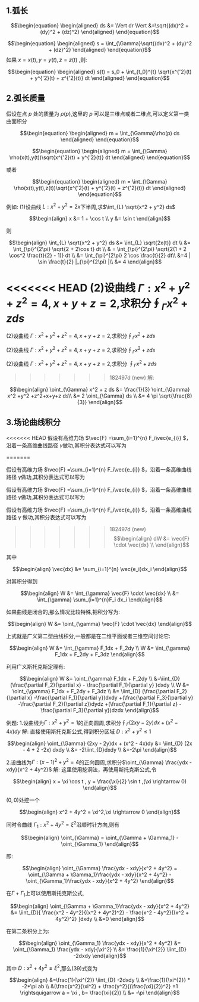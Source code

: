 ## 1.弧长

$$\begin{equation}
\begin{aligned}
        ds &= \Vert dr \Vert
    &=\sqrt{(dx)^2 + (dy)^2 + (dz)^2}
\end{aligned}
\end{equation}$$


$$\begin{equation}
\begin{aligned}
        s = \int_{\Gamma}\sqrt{(dx)^2 + (dy)^2 + (dz)^2} 
\end{aligned}
\end{equation}$$
如果 $x = x(t), y= y(t) ,z =z(t)$ ,则:

$$\begin{equation}
\begin{aligned}
    s(t) = s_0 + \int_{t_0}^{t} \sqrt{x^{'2}(t) + y^{'2}(t)  + z^{'2}(t)} dt
\end{aligned}
\end{equation}$$

## 2.弧长质量
假设在点 $p$ 处的质量为 $\rho(p)$,这里的 $p$ 可以是三维点或者二维点,可以定义第一类曲面积分

$$\begin{equation}
\begin{aligned}
        m = \int_{\Gamma}\rho(p) ds
\end{aligned}
\end{equation}$$


$$\begin{equation}
\begin{aligned}
        m = \int_{\Gamma} \rho(x(t),y(t))\sqrt{x^{'2}(t) + y^{'2}(t)} dt
\end{aligned}
\end{equation}$$

或者

$$\begin{equation}
\begin{aligned}
        m = \int_{\Gamma} \rho(x(t),y(t),z(t))\sqrt{x^{'2}(t) + y^{'2}(t) + z^{'2}(t)} dt
\end{aligned}
\end{equation}$$

例如:
(1)设曲线 $L:x^2+y^2=2x$下半周,求$\int_{L} \sqrt{x^2 + y^2} ds$


$$\begin{align}
    x &= 1 + \cos t \\
    y &= \sin t
\end{align}$$

则

$$\begin{align}
    \int_{L} \sqrt{x^2 + y^2} ds &= \int_{L} \sqrt{2x(t)} dt \\
    &= \int_{\pi}^{2\pi} \sqrt{2 + 2\cos t} dt \\
    & = \int_{\pi}^{2\pi} \sqrt{2(1 + 2 \cos^2 \frac{t}{2} - 1)} dt \\
    &= \int_{\pi}^{2\pi} 2 \cos \frac{t}{2} dt\\
    &=4 | \sin \frac{t}{2} |_{\pi}^{2\pi} |\\
    &= 4
\end{align}$$

<<<<<<< HEAD
(2)设曲线 $\Gamma: x^2 +y^2 +z^2 = 4,x+y+z=2$,求积分$\oint_{\Gamma} x^2 + z ds$
=======

(2)设曲线 $\Gamma: x^2 +y^2 +z^2 = 4,x+y+z=2$,求积分$\oint_{\Gamma} x^2 + z ds$


(2)设曲线 $\Gamma: x^2 +y^2 +z^2 = 4,x+y+z=2$,求积分$\oint_{\Gamma} x^2 + z ds$

(2)设曲线 $\Gamma: x^2 +y^2 +z^2 = 4,x+y+z=2$,求积分 $\oint_{\Gamma} x^2 + z ds$


>>>>>>> 182497d (new)
解:

$$\begin{align} 
    \oint_{\Gamma} x^2 + z ds &= \frac{1}{3} \oint_{\Gamma} x^2 +y^2 +z^2+x+y+z ds\\
    &= 2 \oint_{\Gamma} ds \\
    &= 4 \pi \sqrt{\frac{8}{3}}
\end{align}$$


## 3.场论曲线积分
<<<<<<< HEAD
假设有高维力场 $\vec{F} =\sum_{i=1}^{n} F_i\vec{e_{i}} $，沿着一条高维曲线路径 $\gamma$做功,其积分表达式可以写为

=======

假设有高维力场 $\vec{F} =\sum_{i=1}^{n} F_i\vec{e_{i}} $，沿着一条高维曲线路径 $\gamma$做功,其积分表达式可以写为


假设有高维力场 $\vec{F} =\sum_{i=1}^{n} F_i\vec{e_{i}} $，沿着一条高维曲线路径 $\gamma$做功,其积分表达式可以写为

假设有高维力场 $\vec{F} =\sum_{i=1}^{n} F_i\vec{e_{i}} $，沿着一条高维曲线路径 $\gamma$ 做功,其积分表达式可以写为



>>>>>>> 182497d (new)
$$\begin{align}
    dW &= \vec{F} \cdot \vec{dx} \\
\end{align}$$

其中

$$\begin{align}
    \vec{dx} &= \sum_{i=1}^{n} \vec{e_i}dx_i 
\end{align}$$

对其积分得到

$$\begin{align}
    W &= \int_{\gamma} \vec{F} \cdot \vec{dx} \\
    &= \int_{\gamma} \sum_{i=1}^{n}F_i dx_i 
\end{align}$$

如果曲线是闭合的,那么情况比较特殊,把积分写为:

$$\begin{align}
    W &= \oint_{\gamma} \vec{F} \cdot \vec{dx}
\end{align}$$

上式就是广义第二型曲线积分,一般都是在二维平面或者三维空间讨论它:

$$\begin{align}
    W &= \int_{\gamma} F_1dx + F_2dy \\
    W &= \int_{\gamma} F_1dx + F_2dy + F_3dz
\end{align}$$

利用广义斯托克斯定理有:

$$\begin{align}
    W &= \oint_{\gamma} F_1dx + F_2dy \\
    &=\iint_{D} (\frac{\partial F_2}{\partial x} - \frac{\partial F_1}{\partial y} )dxdy \\
    W &= \oint_{\gamma} F_1dx + F_2dy + F_3dz \\
    &= \iint_{D} (\frac{\partial F_2}{\partial x} -\frac{\partial F_1}{\partial y})dxdy +(\frac{\partial F_3}{\partial y} -\frac{\partial F_2}{\partial z})dydz +(\frac{\partial F_1}{\partial z} -\frac{\partial F_3}{\partial y})dzdx 
\end{align}$$

例题:
1.设曲线为$\Gamma:x^2+y^2 = 1$的正向圆周,求积分$\oint_{\Gamma} (2xy - 2y)dx + (x^2 - 4x)dy$
解:
直接使用斯托克斯公式,得到积分区域 $D:x^2+y^2 \leq 1$

$$\begin{align}
    \oint_{\Gamma} (2xy - 2y)dx + (x^2 - 4x)dy  &= \iint_{D} (2x - 4  + 2 -2x) dxdy \\
    &= -2\iint_{D}dxdy \\
    &=-2\pi
\end{align}$$

2.设曲线为$\Gamma:(x-1)^2+y^2 = 4$的正向圆周,求积分$\oint_{\Gamma} \frac{ydx - xdy}{x^2 + 4y^2}$
解:
这里使用挖洞法，再使用斯托克斯公式,令

$$\begin{align}
    x = \xi \cos t , y = \frac{\xi}{2} \sin t
    ,(\xi \rightarrow 0)
\end{align}$$


$(0,0)$处挖一个

$$\begin{align}
    x^2 + 4y^2 = \xi^2,\xi \rightarrow 0
\end{align}$$

同时令曲线 $\Gamma_1:x^2 + 4y^2 = \xi^2$沿顺时针方向,则有

$$\begin{align}
    \oint_{\Gamma} = \oint_{\Gamma + \Gamma_1} - \oint_{\Gamma_1}
\end{align}$$

即:

$$\begin{align}
    \oint_{\Gamma} \frac{ydx - xdy}{x^2 + 4y^2} = \oint_{\Gamma + \Gamma_1}\frac{ydx - xdy}{x^2 + 4y^2} - \oint_{\Gamma_1}\frac{ydx - xdy}{x^2 + 4y^2}
\end{align}$$

在$\Gamma + \Gamma_1$上可以使用斯托克斯公式,

$$\begin{align}
    \oint_{\Gamma + \Gamma_1}\frac{ydx - xdy}{x^2 + 4y^2} &= \iint_{D}[ \frac{x^2 - 4y^2}{(x^2 + 4y^2)^2} - \frac{x^2 - 4y^2}{(x^2 + 4y^2)^2} ]dxdy \\
    &=0
\end{align}$$

在第二条积分上为:

$$\begin{align}
    \oint_{\Gamma_1} \frac{ydx - xdy}{x^2 + 4y^2} &= \oint_{\Gamma_1} \frac{ydx - xdy}{\xi^2} \\
    &= \frac{1}{\xi^{2}} \iint_{D} -2dxdy
\end{align}$$

其中 $D:x^2+4y^2\leq \xi^2$,那么(39)式变为

$$\begin{align}
    &=\frac{1}{\xi^{2}} \iint_{D} -2dxdy \\
    &=\frac{1}{\xi^{2}} * -2*\pi ab \\
    &(\frac{x^2}{\xi^2} + \frac{y^2}{(\frac{\xi}{2})^2} =1 \rightsquigarrow a = \xi , b= \frac{\xi}{2}) \\
    &= -\pi
\end{align}$$


